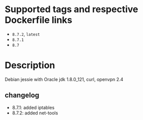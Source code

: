 # Supported tags and respective Dockerfile links

* `8.7.2`, `latest`
* `8.7.1`
* `8.7`

# Description

Debian jessie with Oracle jdk 1.8.0_121, curl, openvpn 2.4

## changelog

* 8.7.1: added iptables
* 8.7.2: added net-tools
